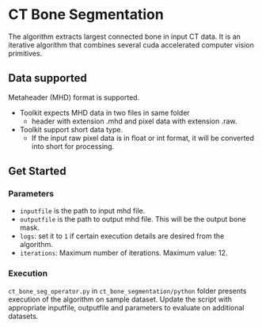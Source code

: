 # CT Bone Segmentation

The algorithm extracts largest connected bone in input CT data. It is an iterative algorithm that combines several cuda accelerated computer vision primitives. 

## Data supported

Metaheader (MHD) format is supported. 
* Toolkit expects MHD data in two files in same folder
    * header with extension .mhd and pixel data with extension .raw. 
* Toolkit support short data type. 
    * If the input raw pixel data is in float or int format, it will be converted into short for processing. 

## Get Started

### Parameters

* `inputfile` is the path to input mhd file. 
* `outputfile` is the path to output mhd file. This will be the output bone mask.
* `logs`: set it to `1` if certain execution details are desired from the algorithm.
* `iterations`: Maximum number of iterations. Maximum value: 12.

### Execution

`ct_bone_seg_operator.py` in `ct_bone_segmentation/python` folder presents execution of the algorithm on sample dataset. 
Update the script with appropriate inputfile, outputfile and parameters to evaluate on additional datasets. 